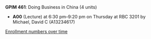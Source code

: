 **GPIM 461**: Doing Business in China (4 units)

- **A00** (Lecture) at 6:30 pm–9:20 pm on Thursday at RBC 3201 by Michael, David C (A13234617)

[Enrollment numbers over time](./GPIM461.tsv)
